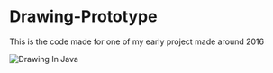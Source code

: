 # Drawing-Prototype
This is the code made for one of my early project made around 2016

![Drawing In Java](https://github.com/CharlesCastelot/Drawing-Prototype/assets/89413211/17d6a752-5dbc-401a-af04-073d673b4ae7)
